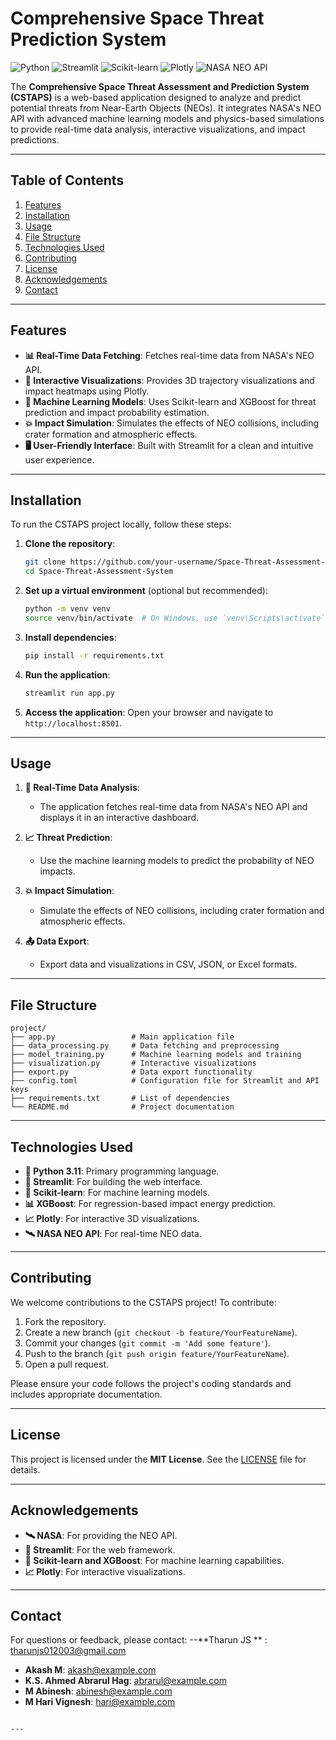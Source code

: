 

# Comprehensive Space Threat Prediction System 

![Python](https://img.shields.io/badge/Python-3.11-blue?logo=python)
![Streamlit](https://img.shields.io/badge/Streamlit-1.22.0-green?logo=streamlit)
![Scikit-learn](https://img.shields.io/badge/Scikit--learn-1.2.0-orange?logo=scikit-learn)
![Plotly](https://img.shields.io/badge/Plotly-5.13.0-purple?logo=plotly)
![NASA NEO API](https://img.shields.io/badge/NASA%20NEO%20API-v1.0-lightgrey?logo=nasa)

The **Comprehensive Space Threat Assessment and Prediction System (CSTAPS)** is a web-based application designed to analyze and predict potential threats from Near-Earth Objects (NEOs). It integrates NASA's NEO API with advanced machine learning models and physics-based simulations to provide real-time data analysis, interactive visualizations, and impact predictions.

---

## Table of Contents
1. [Features](#features)
2. [Installation](#installation)
3. [Usage](#usage)
4. [File Structure](#file-structure)
5. [Technologies Used](#technologies-used)
6. [Contributing](#contributing)
7. [License](#license)
8. [Acknowledgements](#acknowledgements)
9. [Contact](#contact)

---

## Features
- **📊 Real-Time Data Fetching**: Fetches real-time data from NASA's NEO API.
- **🌌 Interactive Visualizations**: Provides 3D trajectory visualizations and impact heatmaps using Plotly.
- **🤖 Machine Learning Models**: Uses Scikit-learn and XGBoost for threat prediction and impact probability estimation.
- **💥 Impact Simulation**: Simulates the effects of NEO collisions, including crater formation and atmospheric effects.
- **🖥️ User-Friendly Interface**: Built with Streamlit for a clean and intuitive user experience.

---

## Installation
To run the CSTAPS project locally, follow these steps:

1. **Clone the repository**:
   ```bash
   git clone https://github.com/your-username/Space-Threat-Assessment-System.git
   cd Space-Threat-Assessment-System
   ```

2. **Set up a virtual environment** (optional but recommended):
   ```bash
   python -m venv venv
   source venv/bin/activate  # On Windows, use `venv\Scripts\activate`
   ```

3. **Install dependencies**:
   ```bash
   pip install -r requirements.txt
   ```

4. **Run the application**:
   ```bash
   streamlit run app.py
   ```

5. **Access the application**:
   Open your browser and navigate to `http://localhost:8501`.

---

## Usage
1. **📡 Real-Time Data Analysis**:
   - The application fetches real-time data from NASA's NEO API and displays it in an interactive dashboard.

2. **📈 Threat Prediction**:
   - Use the machine learning models to predict the probability of NEO impacts.

3. **💥 Impact Simulation**:
   - Simulate the effects of NEO collisions, including crater formation and atmospheric effects.

4. **📤 Data Export**:
   - Export data and visualizations in CSV, JSON, or Excel formats.

---

## File Structure
```
project/
├── app.py                 # Main application file
├── data_processing.py     # Data fetching and preprocessing
├── model_training.py      # Machine learning models and training
├── visualization.py       # Interactive visualizations
├── export.py              # Data export functionality
├── config.toml            # Configuration file for Streamlit and API keys
├── requirements.txt       # List of dependencies
└── README.md              # Project documentation
```

---

## Technologies Used
- **🐍 Python 3.11**: Primary programming language.
- **🚀 Streamlit**: For building the web interface.
- **🤖 Scikit-learn**: For machine learning models.
- **📊 XGBoost**: For regression-based impact energy prediction.
- **📈 Plotly**: For interactive 3D visualizations.
- **🛰️ NASA NEO API**: For real-time NEO data.

---

## Contributing
We welcome contributions to the CSTAPS project! To contribute:
1. Fork the repository.
2. Create a new branch (`git checkout -b feature/YourFeatureName`).
3. Commit your changes (`git commit -m 'Add some feature'`).
4. Push to the branch (`git push origin feature/YourFeatureName`).
5. Open a pull request.

Please ensure your code follows the project's coding standards and includes appropriate documentation.

---

## License
This project is licensed under the **MIT License**. See the [LICENSE](LICENSE) file for details.

---

## Acknowledgements
- **🛰️ NASA**: For providing the NEO API.
- **🚀 Streamlit**: For the web framework.
- **🤖 Scikit-learn and XGBoost**: For machine learning capabilities.
- **📈 Plotly**: For interactive visualizations.

---

## Contact
For questions or feedback, please contact:
--**Tharun JS ** : tharunjs012003@gmail.com
- **Akash M**: akash@example.com
- **K.S. Ahmed Abrarul Hag**: abrarul@example.com
- **M Abinesh**: abinesh@example.com
- **M Hari Vignesh**: hari@example.com
```

---

